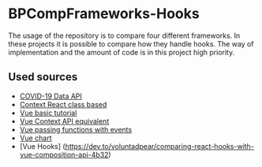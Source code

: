 # BPCompFrameworks-Hooks
The usage of the repository is to compare four different frameworks. In these projects it is possible to compare how they handle hooks. The way of implementation and the amount of code is in this project high priority. 

## Used sources
- [COVID-19 Data API](https://covid19api.com/#)
- [Context React class based](https://dev.to/evangunawan/react-context-the-easy-way-stateful-component-bh0)
- [Vue basic tutorial](https://www.youtube.com/watch?v=4deVCNJq3qc)
- [Vue Context API equivalent](https://techformist.com/global-variables-functions-vue/)
- [Vue passing functions with events](https://michaelnthiessen.com/pass-function-as-prop/)
- [Vue chart](https://www.youtube.com/watch?v=vIxaVlHdpJU)
- [Vue Hooks] (https://dev.to/voluntadpear/comparing-react-hooks-with-vue-composition-api-4b32)